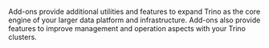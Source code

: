 Add-ons provide additional utilities and features to expand Trino as the core
engine of your larger data platform and infrastructure. Add-ons also provide
features to improve management and operation aspects with your Trino clusters.